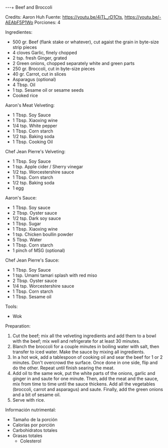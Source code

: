 ---+ Beef and Broccoli

Credits: Aaron Huh
Fuente: https://youtu.be/4iTL_rD1Cts, https://youtu.be/-AEAbF5P1Wo
Porciones: 4


Ingredientes:

   * 500 gr. Beef (flank stake or whatever), cut agaist the grain in byte-size strip pieces
   * 4 cloves Garlic, finely chopped
   * 2 tsp. fresh Ginger, grated
   * 2 Green onions, chopped separately white and green parts
   * 250 gr. Broccoli, cut in byte-size pieces
   * 40 gr. Carrot, cut in slices
   * Asparagus (optional)
   * 4 Tbsp. Oil
   * 1 tsp. Sesame oil or sesame seeds
   * Cooked rice

Aaron's Meat Velveting:
   * 1 Tbsp. Soy Sauce
   * 1 Tbsp. Xiaoxing wine
   * 1/4 tsp. White pepper
   * 1 Tbsp. Corn starch
   * 1/2 tsp. Baking soda
   * 1 Tbsp. Cooking Oil

Chef Jean Pierre's Velveting:
   * 1 Tbsp. Soy Sauce
   * 1 tsp. Apple cider / Sherry vinegar
   * 1/2 tsp. Worcestershire sauce
   * 1 Tbsp. Corn starch
   * 1/2 tsp. Baking soda
   * 1 egg

Aaron's Sauce:
   * 1 Tbsp. Soy sauce
   * 2 Tbsp. Oyster sauce
   * 1/2 tsp. Dark soy sauce
   * 1 Tbsp. Sugar
   * 1 Tbsp. Xiaoxing wine
   * 1 tsp. Chicken boullin powder
   * 5 Tbsp. Water
   * 1 Tbsp. Corn starch
   * 1 pinch of MSG (optional)

Chef Jean Pierre's Sauce:
   * 1 Tbsp. Soy Sauce
   * 1 tsp. Umami tamari splash with red miso
   * 2 Tbsp. Oyster sauce
   * 1/4 tsp. Worcestershire sauce
   * 1 Tbsp. Corn starch
   * 1 Tbsp. Sesame oil


Tools:

   * Wok

Preparation:

   1. Cut the beef; mix all the velveting ingredients and add them to a bowl with the beef; mix well and refrigerate for at least 30 minutes.
   2. Blanch the broccoli for a couple minutes in boiling water with salt, then transfer to iced water. Make the sauce by mixing all ingredients.
   3. In a hot wok, add a tablespoon of cooking oil and sear the beef for 1 or 2 minutes. Don't overcrowd the surface. Once done in one side, flip and do the other. Repeat until finish searing the meat.
   4. Add oil to the same wok, put the white parts of the onions, garlic and ginger in and saute for one minute. Then, add the meat and the sauce, mix from time to time until the sauce thickens. Add all the vegetables (broccoli, carrot and asparagus) and saute. Finally, add the green onions and a bit of sesame oil.
   5. Serve with rice.


Información nutrimental:

   * Tamaño de la porción
   * Calorías por porción
   * Carbohidratos totales
   * Grasas totales
      * Colesterol

